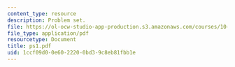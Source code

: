 ```yaml
---
content_type: resource
description: Problem set.
file: https://ol-ocw-studio-app-production.s3.amazonaws.com/courses/10-675j-computational-quantum-mechanics-of-molecular-and-extended-systems-fall-2004/1ccf09d00e6022200bd39c8eb81fbb1e_ps1.pdf
file_type: application/pdf
resourcetype: Document
title: ps1.pdf
uid: 1ccf09d0-0e60-2220-0bd3-9c8eb81fbb1e
---
```


